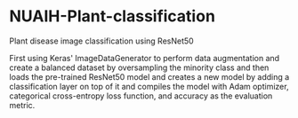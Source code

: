 # NUAIH-Plant-classification
Plant disease image classification using ResNet50

First using Keras' ImageDataGenerator to perform data augmentation and create a balanced dataset by oversampling the minority class
and then loads the pre-trained ResNet50 model and creates a new model by adding a classification layer on top of it and compiles the model with Adam optimizer, categorical cross-entropy loss function, and accuracy as the evaluation metric.
